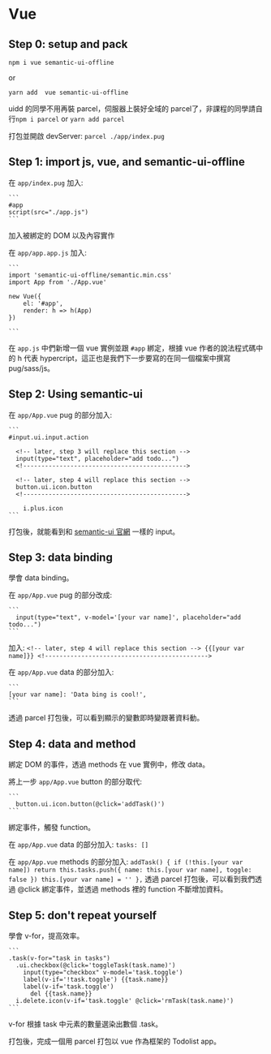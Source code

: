 Vue
===
## Step 0: setup and pack
`npm i vue semantic-ui-offline`

or

`yarn add  vue semantic-ui-offline`

uidd 的同學不用再裝 parcel，伺服器上裝好全域的 parcel了，非課程的同學請自行`npm i parcel` or `yarn add parcel`


打包並開啟 devServer: `parcel ./app/index.pug`

## Step 1: import js, vue, and semantic-ui-offline
在 `app/index.pug` 加入:

    ```
    #app
    script(src="./app.js")
    ```
加入被綁定的 DOM 以及內容實作


在 `app/app.app.js` 加入:

    ```
    import 'semantic-ui-offline/semantic.min.css'
    import App from './App.vue'
    
    new Vue({
        el: '#app',
        render: h => h(App)
    })
    
    ```
在 `app.js` 中們新增一個 vue 實例並跟 `#app` 綁定，根據 vue 作者的說法程式碼中的 h 代表 hypercript，這正也是我們下一步要寫的在同一個檔案中撰寫 pug/sass/js。

## Step 2: Using semantic-ui 
在 `app/App.vue` pug 的部分加入:

    ```
    #input.ui.input.action

      <!-- later, step 3 will replace this section -->
      input(type="text", placeholder="add todo...")
      <!--------------------------------------------->

      <!-- later, step 4 will replace this section -->
      button.ui.icon.button
      <!--------------------------------------------->

        i.plus.icon
    ```

打包後，就能看到和 [semantic-ui 官網](https://semantic-ui.com/elements/input.html#action) 一樣的 input。

## Step 3: data binding
學會 data binding。

在 `app/App.vue` pug 的部分改成:

    ```
      input(type="text", v-model='[your var name]', placeholder="add todo...")
    ```
加入:
    ```
    <!-- later, step 4 will replace this section -->
    {{[your var name]}}
    <!--------------------------------------------->
    ```

在 `app/App.vue` data 的部分加入:
	
    ```
    [your var name]: 'Data bing is cool!',
    ```

透過 parcel 打包後，可以看到顯示的變數即時變跟著資料動。

## Step 4: data and method
綁定 DOM 的事件，透過 methods 在 vue 實例中，修改 data。

將上一步 `app/App.vue` button 的部分取代:

    ```
      button.ui.icon.button(@click='addTask()')
    ```
綁定事件，觸發 function。

在 `app/App.vue` data 的部分加入: 
    ```
    tasks: []
    ```

在 `app/App.vue` methods 的部分加入: 
    ```
    addTask() {
      if (!this.[your var name])
        return
      this.tasks.push({
        name: this.[your var name],
        toggle: false
      })
      this.[your var name] = ''
    },
    ```
透過 parcel 打包後，可以看到我們透過 @click 綁定事件，並透過 methods 裡的 function 不斷增加資料。

## Step 5: don't repeat yourself
學會 v-for，提高效率。

    ```
    .task(v-for="task in tasks")
      .ui.checkbox(@click='toggleTask(task.name)')
        input(type="checkbox" v-model='task.toggle')
        label(v-if='!task.toggle') {{task.name}}
        label(v-if='task.toggle')
          del {{task.name}}
      i.delete.icon(v-if='task.toggle' @click='rmTask(task.name)')
    ```

v-for 根據 task 中元素的數量選染出數個 .task。

打包後，完成一個用 parcel 打包以 vue 作為框架的 Todolist app。
